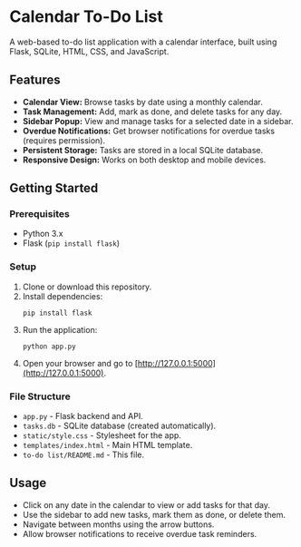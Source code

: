# Calendar To-Do List

A web-based to-do list application with a calendar interface, built using Flask, SQLite, HTML, CSS, and JavaScript.

## Features

- **Calendar View:** Browse tasks by date using a monthly calendar.
- **Task Management:** Add, mark as done, and delete tasks for any day.
- **Sidebar Popup:** View and manage tasks for a selected date in a sidebar.
- **Overdue Notifications:** Get browser notifications for overdue tasks (requires permission).
- **Persistent Storage:** Tasks are stored in a local SQLite database.
- **Responsive Design:** Works on both desktop and mobile devices.

## Getting Started

### Prerequisites

- Python 3.x
- Flask (`pip install flask`)

### Setup

1. Clone or download this repository.
2. Install dependencies:
    ```
    pip install flask
    ```
3. Run the application:
    ```
    python app.py
    ```
4. Open your browser and go to [http://127.0.0.1:5000](http://127.0.0.1:5000).

### File Structure

- `app.py` - Flask backend and API.
- `tasks.db` - SQLite database (created automatically).
- `static/style.css` - Stylesheet for the app.
- `templates/index.html` - Main HTML template.
- `to-do list/README.md` - This file.

## Usage

- Click on any date in the calendar to view or add tasks for that day.
- Use the sidebar to add new tasks, mark them as done, or delete them.
- Navigate between months using the arrow buttons.
- Allow browser notifications to receive overdue task reminders.


